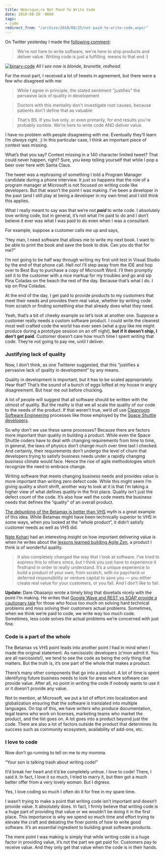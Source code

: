 ```yaml
---
title: We&rsquo;re Not Paid To Write Code
date: 2010-08-26 -0800
tags:
- code
redirect_from: "/archive/2010/08/25/not-paid-to-write-code.aspx/"
---
```


On Twitter yesterday I made the [following
comment](http://twitter.com/haacked/status/22118616918 "Comment on Twitter"):

> We're not here to write software, we're here to ship products and
> deliver value. Writing code is just a fulfilling  means to that end :)

[![binary-code](https://haacked.com/images/haacked_com/WindowsLiveWriter/WereNotHereToWriteSoftware_134DA/binary-code_thumb.jpg "binary-code")](https://haacked.com/images/haacked_com/WindowsLiveWriter/WereNotHereToWriteSoftware_134DA/binary-code_2.jpg)
*All I see now is blonde, brunette, redhead.*

For the most part, I received a lot of tweets in agreement, but there
were a few who disagreed with me:

> While I agree in principle, the stated sentiment "justifies" the
> pervasive lack of quality in development

> Doctors with this mentality don't investigate root causes, because
> patients don't define that as valuable

> That's BS. If you live only, or even primarily, for end results you're
> probably zombie. We're here to write code AND deliver value.

I have no problem with people disagreeing with me. Eventually they’ll
learn I’m *always* right. ;) In this particular case, I think an
important piece of context was missing.

What’s that you say? Context missing in a 140 character limited tweet?
That could never happen, right? Sure, you keep telling yourself that
while I pop a beer over here with Santa Claus.

The tweet was a rephrasing of something I told a Program Manager
candidate during a phone interview. It just so happens that the role of
a program manager at Microsoft is not focused on writing code like
developers. But that wasn’t the point I was making. I’ve been a
developer in the past (and I still play at being a developer in my own
time) and I still think this applies.

What I really meant to say was that we’re not ***paid*** to write code.
I absolutely love writing code, but in general, it’s not what I’m paid
to do and I don’t believe it ever was what I was paid to do even when I
was a consultant.

For example, suppose a customer calls me up and says,

“Hey man, I need software that allows me to write my next book. I want
to be able to print the book and save the book to disk. Can you do that
for me?”

I’m not going to be half way through writing my first unit test in
Visual Studio by the end of that phone call. Hell no! I’ll step away
from the IDE and hop over to Best Buy to purchase a copy of Microsoft
Word. I’ll then promptly sell it to the customer with a nice markup for
my troubles and go and sip Pina Coladas on the beach the rest of the
day. Because that’s what I do. I sip on Pina Coladas.

At the end of the day, I get paid to provide products to my customers
that meet their needs and provides them real value, whether by writing
code from scratch or finding something else that already does what they
need.

Yeah, that’s a bit of cheeky example so let’s look at another one.
Suppose a customer really needs a custom software product. I could write
the cleanest most well crafted code the world has ever seen (what a guy
like me might produce during a prototype session on an off night), **but
if it doesn’t ship, I don’t get paid**. Customer doesn’t care how much
time I spent writing that code. They’re not going to pay me, until I
deliver.

### Justifying lack of quality

Now, I don’t think, as one Twitterer suggested, that this “justifies a
pervasive lack of quality in development” by any means.

Quality in development is important, but it has to be scaled
appropriately. Hear that? That’s the sound of a bunch of eggs lofted at
my house in angry disagreement. But hear me out before chucking.

A lot of people will suggest that all software should be written with
the utmost of quality. But the reality is that we all scale the quality
of our code to the needs of the product. If that weren’t true, we’d
*all* use [Cleanroom Software
Engineering](http://en.wikipedia.org/wiki/Cleanroom_Software_Engineering "Cleanroom Software Engineering")
processes like those employed by the [Space Shuttle
developers](http://www.fastcompany.com/node/28121/print "They Write the Righ Stuff").

So why don’t we use these same processes? Because there are factors more
important than quality in building a product. While even the Space
Shuttle coders have to deal with changing requirements from time to
time, in general, the laws of physics don’t change much over time last I
checked. And certainly, their requirements don’t undergo the level of
churn that developers trying to satisfy business needs under a rapidly
changing business climate would face. Hence the rise of agile
methodologies which recognize the need to embrace change.

Writing software that meets changing business needs and provides value
is more important than writing zero defect code. While this might seem
I’m giving quality a short shrift, another way to look at it is that I’m
taking a higher view of what defines *quality* in the first place.
Quality isn’t just the defect count of the code. It’s also how well the
code meets the business needs that defines the “quality” of an overall
product.

[The debunking of the Betamax is better than
VHS](http://www.guardian.co.uk/technology/2003/jan/25/comment.comment "debunking betamax better than vhs")
myth is a great example of this idea. While Betamax might have been
technically superior to VHS in some ways, when you looked at the “whole
product”, it didn’t satisfy customer needs as well as VHS did.

[Nate Kohari](http://kohari.org/ "Nate Kohari's Blog") had an
interesting insight on how important delivering value is when he writes
about the [lessons learned building Agile
Zen](http://kohari.org/2010/08/24/looking-back/ "Looking Back"), a
product I think is of wonderful quality.

> It also completely changed the way that I look at software. I’ve tried
> to express this to others since, but I think you just have to
> experience it firsthand in order to really understand. It’s a unique
> experience to build a product of your own, from scratch, with no
> paycheck or deferred responsibility or venture capital to save you —
> you either create real value for your customers, or you fail. And I
> don’t like to fail.

**Update:** Dare Obasanjo wrote a timely blog that dovetails nicely with
the point I’m making. He writes that [Google Wave and REST vs SOAP
provide a cautionary
tale](http://www.25hoursaday.com/weblog/2010/08/27/LessonsFromGoogleWaveAndRESTVsSOAPFightingComplexityOfOurOwnChoosing.aspx "Complexity of our own choosing")
for those who focus too much on solving hard technical problems and miss
solving their customers actual problems. Sometimes, when we think we’re
paid to code, we write way too much code. Sometimes, less code solves
the actual problems we’re concerned with just fine.

### Code is a part of the whole

The Betamax vs VHS point leads into another point I had in mind when I
made the original statement. As narcissistic developers (c’mon admit it.
You are all narcissists!), we tend to see the code as being the only
thing that matters. But the truth is, it’s one part of the whole that
makes a product.

There’s many other components that go into a product. A lot of time is
spent identifying future business needs to look for areas where software
can provide value. After all, no point in writing the code if nobody
wants to use it or it doesn’t provide any value.

Not to mention, at Microsoft, we put a lot of effort into localization
and globalization ensuring that the software is translated into multiple
languages. On top of this, we have writers who produce documentation,
legal teams who work on licenses, marketing teams who market the
product, and the list goes on. A lot goes into a product beyond just the
code. There are also a lot of factors outside the product that
determines its success such as community ecosystem, availability of
add-ons, etc.

### I love to code

Now don’t go running to tell on me to my momma.

“Your son is talking trash about writing code!”

It’d break her heart and it’d be completely untrue. I love to code!
There, I said it. In fact, I love it so much, I tried to marry it, but
then got a much better offer from a very lovely woman. But I digress.

Yes, I love coding so much I often do it for free in my spare time.

I wasn’t trying to make a point that writing code isn’t important and
doesn’t provide value. It absolutely does. In fact, I firmly believe
that writing code is a huge part of providing that value or we wouldn’t
be doing it in the first place. This importance is why we spend so much
time and effort trying to elevate the craft and debating the finer
points of how to write good software. It’s an essential ingredient to
building great software products.

The mere point I was making is simply that while writing code is a huge
factor in providing value, it’s not the part we get paid for. Customers
pay to receive value. And they only get that value when the code is in
their hands.

